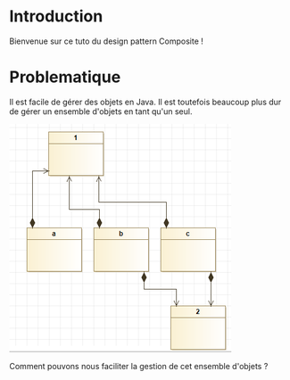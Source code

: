 # Introduction

Bienvenue sur ce tuto du design pattern Composite !

# Problematique

Il est facile de gérer des objets en Java.
Il est toutefois beaucoup plus dur de gérer un ensemble d'objets en tant qu'un seul.

![Image Heritage](exProbleme.PNG)

Comment pouvons nous faciliter la gestion de cet ensemble d'objets ?
